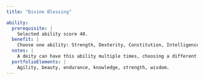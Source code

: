 ```yaml
---
title: "Divine Blessing"

ability:
  prerequisite: |
    Selected ability score 40.
  benefit: |
    Choose one ability: Strength, Dexterity, Constitution, Intelligence, Wisdom, or Charisma. The deity must have a score of at least 40 in the selected ability. The deity can grant mortals a +6 enhancement bonus to that ability that lasts for one day. In a single day and at one time, the deity can affect a number of creatures equal to its divine rank.
  notes: |
    A deity can have this ability multiple times, choosing a different ability score each time.
  portfolioElements: |
    Agility, beauty, endurance, knowledge, strength, wisdom.
---
```

